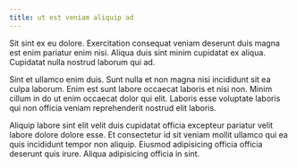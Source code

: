 ```yaml
---
title: ut est veniam aliquip ad
---
```


Sit sint ex eu dolore. Exercitation consequat veniam deserunt duis magna est enim pariatur enim nisi. Aliqua duis sint minim cupidatat ex aliqua. Cupidatat nulla nostrud laborum qui ad.

Sint et ullamco enim duis. Sunt nulla et non magna nisi incididunt sit ea culpa laborum. Enim est sunt labore occaecat laboris et nisi non. Minim cillum in do ut enim occaecat dolor qui elit. Laboris esse voluptate laboris qui non officia veniam reprehenderit nostrud elit laboris.

Aliquip labore sint elit velit duis cupidatat officia excepteur pariatur velit labore dolore dolore esse. Et consectetur id sit veniam mollit ullamco qui ea quis incididunt tempor non aliquip. Eiusmod adipisicing officia officia deserunt quis irure. Aliqua adipisicing officia in sint.